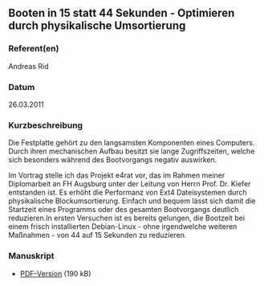 
 
## Booten in 15 statt 44 Sekunden - Optimieren durch physikalische Umsortierung


### Referent(en)
 Andreas Rid

### Datum
 26.03.2011

### Kurzbeschreibung
 Die Festplatte gehört zu den langsamsten Komponenten eines Computers. Durch ihren mechanischen Aufbau besitzt sie lange Zugriffszeiten, welche sich besonders während des Bootvorgangs negativ auswirken.

Im Vortrag stelle ich das Projekt e4rat vor, das im Rahmen meiner Diplomarbeit an FH Augsburg unter der Leitung von Herrn Prof. Dr. Kiefer entstanden ist. Es erhöht die Performanz von Ext4 Dateisystemen durch physikalische Blockumsortierung. Einfach und bequem lässt sich damit die Startzeit eines Programms oder des gesamten Bootvorgangs deutlich reduzieren.In ersten Versuchen ist es bereits gelungen, die Bootzeit bei einem frisch installierten Debian-Linux - ohne irgendwelche weiteren Maßnahmen - von 44 auf 15 Sekunden zu reduzieren.


### Manuskript

          
* [PDF-Version](/download/Vortraege/Booten_LIT_2011.pdf) (190 kB)
                 
      
  

